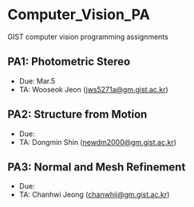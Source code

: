 # Computer_Vision_PA
GIST computer vision programming assignments

## PA1: Photometric Stereo
- Due: Mar.5
- TA: Wooseok Jeon (jws5271a@gm.gist.ac.kr)

## PA2: Structure from Motion
- Due: 
- TA: Dongmin Shin (newdm2000@gm.gist.ac.kr)

## PA3: Normal and Mesh Refinement
- Due:
- TA: Chanhwi Jeong (chanwhij@gm.gist.ac.kr)

